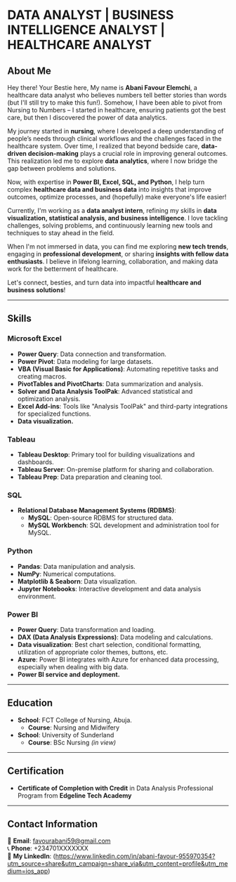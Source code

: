 # DATA ANALYST | BUSINESS INTELLIGENCE ANALYST | HEALTHCARE ANALYST  

## About Me  
Hey there! Your Bestie here, My name is **Abani Favour Elemchi**, a healthcare data analyst who believes numbers tell better stories than words (but I'll still try to make this fun!). Somehow, I have been able to pivot from Nursing to Numbers – I started in healthcare, ensuring patients got the best care, but then I discovered the power of data analytics.  

My journey started in **nursing**, where I developed a deep understanding of people’s needs through clinical workflows and the challenges faced in the healthcare system. Over time, I realized that beyond bedside care, **data-driven decision-making** plays a crucial role in improving general outcomes. This realization led me to explore **data analytics**, where I now bridge the gap between problems and solutions.  

Now, with expertise in **Power BI, Excel, SQL, and Python**, I help turn complex **healthcare data and business data** into insights that improve outcomes, optimize processes, and (hopefully) make everyone's life easier!  

Currently, I'm working as a **data analyst intern**, refining my skills in **data visualization, statistical analysis, and business intelligence**. I love tackling challenges, solving problems, and continuously learning new tools and techniques to stay ahead in the field.  

When I'm not immersed in data, you can find me exploring **new tech trends**, engaging in **professional development**, or sharing **insights with fellow data enthusiasts**. I believe in lifelong learning, collaboration, and making data work for the betterment of healthcare.  

Let's connect, besties, and turn data into impactful **healthcare and business solutions**!  

---

## Skills  

### **Microsoft Excel**  
- **Power Query**: Data connection and transformation.  
- **Power Pivot**: Data modeling for large datasets.  
- **VBA (Visual Basic for Applications)**: Automating repetitive tasks and creating macros.  
- **PivotTables and PivotCharts**: Data summarization and analysis.  
- **Solver and Data Analysis ToolPak**: Advanced statistical and optimization analysis.  
- **Excel Add-ins**: Tools like "Analysis ToolPak" and third-party integrations for specialized functions.  
- **Data visualization.**  

### **Tableau**  
- **Tableau Desktop**: Primary tool for building visualizations and dashboards.  
- **Tableau Server**: On-premise platform for sharing and collaboration.  
- **Tableau Prep**: Data preparation and cleaning tool.  

### **SQL**  
- **Relational Database Management Systems (RDBMS)**:  
  - **MySQL**: Open-source RDBMS for structured data.  
  - **MySQL Workbench**: SQL development and administration tool for MySQL.  

### **Python**  
- **Pandas**: Data manipulation and analysis.  
- **NumPy**: Numerical computations.  
- **Matplotlib & Seaborn**: Data visualization.  
- **Jupyter Notebooks**: Interactive development and data analysis environment.  

### **Power BI**  
- **Power Query**: Data transformation and loading.  
- **DAX (Data Analysis Expressions)**: Data modeling and calculations.  
- **Data visualization**: Best chart selection, conditional formatting, utilization of appropriate color themes, buttons, etc.  
- **Azure**: Power BI integrates with Azure for enhanced data processing, especially when dealing with big data.  
- **Power BI service and deployment.**  

---

## Education  
- **School**: FCT College of Nursing, Abuja.  
  - **Course**: Nursing and Midwifery  
- **School**: University of Sunderland  
  - **Course**: BSc Nursing *(in view)*  

---

## Certification  
- **Certificate of Completion with Credit** in Data Analysis Professional Program from **Edgeline Tech Academy**  

---

## Contact Information  
📧 **Email**: favourabani59@gmail.com  
📞 **Phone**: +234701XXXXXXX  
🔗 **My LinkedIn**: (https://www.linkedin.com/in/abani-favour-955970354?utm_source=share&utm_campaign=share_via&utm_content=profile&utm_medium=ios_app) 
